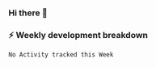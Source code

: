 ### Hi there 👋

### ⚡ Weekly development breakdown
<!--START_SECTION:waka-->
```text
No Activity tracked this Week
```
<!--END_SECTION:waka-->
<!--
**MarceloWis/MarceloWis** is a ✨ _special_ ✨ repository because its `README.md` (this file) appears on your GitHub profile.

Here are some ideas to get you started:

- 🔭 I’m currently working on ...
- 🌱 I’m currently learning ...
- 👯 I’m looking to collaborate on ...
- 🤔 I’m looking for help with ...
- 💬 Ask me about ...
- 📫 How to reach me: ...
- 😄 Pronouns: ...
- ⚡ Fun fact: ...
-->
